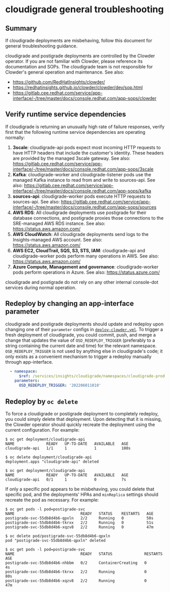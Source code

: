 # cloudigrade general troubleshooting

## Summary

If cloudigrade deployments are misbehaving, follow this document for general troubleshooting guidance.

cloudigrade and postigrade deployments are controlled by the Clowder operator. If you are not familiar with Clowder, please reference its documentation and SOPs. The cloudigrade team is not responsible for Clowder's general operation and maintenance. See also:

- https://github.com/RedHatInsights/clowder/
- https://redhatinsights.github.io/clowder/clowder/dev/sop.html
- https://gitlab.cee.redhat.com/service/app-interface/-/tree/master/docs/console.redhat.com/app-sops/clowder

## Verify runtime service dependencies

If cloudigrade is returning an unusually high rate of failure responses, verify first that the following runtime service dependencies are operating normally:

1. **3scale**: cloudigrade-api pods expect most incoming HTTP requests to have HTTP headers that include the customer's identity. These headers are provided by the managed 3scale gateway. See also: https://gitlab.cee.redhat.com/service/app-interface/-/tree/master/docs/console.redhat.com/app-sops/3scale
2. **Kafka**: cloudigrade-worker and cloudigrade-listener pods use the managed Kafka instance to read from and write to sources-api. See also: https://gitlab.cee.redhat.com/service/app-interface/-/tree/master/docs/console.redhat.com/app-sops/kafka
3. **sources-api**: cloudigrade-worker pods execute HTTP requests to sources-api. See also: https://gitlab.cee.redhat.com/service/app-interface/-/tree/master/docs/console.redhat.com/app-sops/sources
4. **AWS RDS**: All cloudigrade deployments use postigrade for their database connections, and postigrade proxies those connections to the SRE-managed AWS RDS instance. See also: https://status.aws.amazon.com/
5. **AWS CloudWatch**: All cloudigrade deployments send logs to the Insights-managed AWS account. See also: https://status.aws.amazon.com/
6. **AWS EC2, CloudTrail, SQS, S3, STS, IAM**: cloudigrade-api and cloudigrade-worker pods perform many operations in AWS. See also: https://status.aws.amazon.com/
7. **Azure Compute, Management and governance**: cloudigrade-worker pods perform operations in Azure. See also: https://status.azure.com/

cloudigrade and postigrade do not rely on any other internal console-dot services during normal operation.

## Redeploy by changing an app-interface parameter

cloudigrade and postigrade deployments should update and redeploy upon changing one of their `parameter` configs in [`deploy-clowder.yml`](https://gitlab.cee.redhat.com/service/app-interface/-/blob/master/data/services/insights/cloudigrade/cicd/deploy-clowder.yml). To trigger a fresh deployment of cloudigrade, you could commit, push, and merge a change that updates the value of `OSD_REDEPLOY_TRIGGER` (preferably to a string containing the current date and time) for the relevant namespace. `OSD_REDEPLOY_TRIGGER` is not used by anything else in cloudigrade's code; it only exists as a convenient mechanism to trigger a redeploy manually through app-interface.

```yml
  - namespace:
      $ref: /services/insights/cloudigrade/namespaces/cloudigrade-prod.yml
    parameters:
      OSD_REDEPLOY_TRIGGER: '202206011010'
```

## Redeploy by `oc delete`

To force a cloudigrade or postigrade deployment to completely redeploy, you could simply delete that deployment. Upon detecting that it is missing, the Clowder operator should quickly recreate the deployment using the current configuration. For example:

```
$ oc get deployment/cloudigrade-api
NAME              READY   UP-TO-DATE   AVAILABLE   AGE
cloudigrade-api   1/1     1            1           100s

$ oc delete deployment/cloudigrade-api
deployment.apps "cloudigrade-api" deleted

$ oc get deployment/cloudigrade-api
NAME              READY   UP-TO-DATE   AVAILABLE   AGE
cloudigrade-api   0/1     1            0           7s
```

If only a specific pod appears to be misbehaving, you could delete that specific pod, and the deployments' HPAs and `minReplica` settings should recreate the pod as necessary. For example:

```
$ oc get pods -l pod=postigrade-svc
NAME                             READY   STATUS    RESTARTS   AGE
postigrade-svc-55db8d4b6-qpxln   2/2     Running   0          50s
postigrade-svc-55db8d4b6-tkrxx   2/2     Running   0          51s
postigrade-svc-55db8d4b6-xqzv8   2/2     Running   0          47m

$ oc delete pod/postigrade-svc-55db8d4b6-qpxln
pod "postigrade-svc-55db8d4b6-qpxln" deleted

$ oc get pods -l pod=postigrade-svc
NAME                             READY   STATUS              RESTARTS   AGE
postigrade-svc-55db8d4b6-nhbbm   0/2     ContainerCreating   0          4s
postigrade-svc-55db8d4b6-tkrxx   2/2     Running             0          80s
postigrade-svc-55db8d4b6-xqzv8   2/2     Running             0          47m
```
